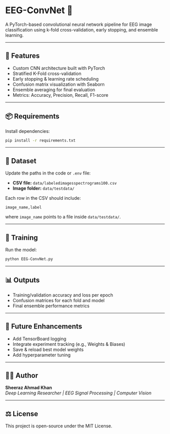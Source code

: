 # EEG-ConvNet 🧠
A PyTorch-based convolutional neural network pipeline for EEG image classification using k-fold cross-validation, early stopping, and ensemble learning.

---

## 🚀 Features
- Custom CNN architecture built with PyTorch
- Stratified K-Fold cross-validation
- Early stopping & learning rate scheduling
- Confusion matrix visualization with Seaborn
- Ensemble averaging for final evaluation
- Metrics: Accuracy, Precision, Recall, F1-score

---

## 📦 Requirements
Install dependencies:
```bash
pip install -r requirements.txt
```

---

## 🧰 Dataset
Update the paths in the code or `.env` file:
- **CSV file:** `data/labeledimagesspectrograms100.csv`
- **Image folder:** `data/testdata/`

Each row in the CSV should include:
```
image_name,label
```
where `image_name` points to a file inside `data/testdata/`.

---

## 🧪 Training
Run the model:
```bash
python EEG-ConvNet.py
```

---

## 📊 Outputs
- Training/validation accuracy and loss per epoch
- Confusion matrices for each fold and model
- Final ensemble performance metrics

---

## 🧩 Future Enhancements
- Add TensorBoard logging
- Integrate experiment tracking (e.g., Weights & Biases)
- Save & reload best model weights
- Add hyperparameter tuning

---

## 🧑‍💻 Author
**Sheeraz Ahmad Khan**  
_Deep Learning Researcher | EEG Signal Processing | Computer Vision_

---

## ⚖️ License
This project is open-source under the MIT License.
